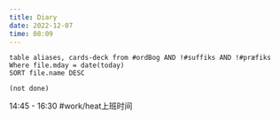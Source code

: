 ```yaml
---
title: Diary
date: 2022-12-07
time: 08:09
---
```


```dataview
table aliases, cards-deck from #ordBog AND !#suffiks AND !#præfiks Where file.mday = date(today)
SORT file.name DESC
```

```tasks
(not done)
```


14:45 - 16:30 #work/heat上班时间 